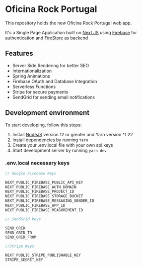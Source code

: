 # Oficina Rock Portugal

This repository holds the new Oficina Rock Portugal web app.

It's a Single Page Application built on [Next JS](https://nextjs.org/) using [Firebase](https://firebase.google.com/) for authentication and [FireStore](https://firebase.google.com/products/firestore) as backend

## Features

- Server Side Rendering for better SEO
- Internationalization
- Spring Animations
- Firebase OAuth and Database Integration
- Serverless Functions
- Stripe for secure payments
- SendGrid for sending email notifications

## Development environment

To start developing, follow this steps:

1. Install [NodeJS](https://nodejs.org/en/) version 12 or greater and Yarn version ^1.22
2. Install dependencies by running `Yarn`
3. Create your .env.local file with your own api keys
4. Start development server by running `yarn dev`

### .env.local necessary keys

````javascript
// Google Firebase Keys

NEXT_PUBLIC_FIREBASE_PUBLIC_API_KEY
NEXT_PUBLIC_FIREBASE_AUTH_DOMAIN
NEXT_PUBLIC_FIREBASE_PROJECT_ID
NEXT_PUBLIC_FIREBASE_STORAGE_BUCKET
NEXT_PUBLIC_FIREBASE_MESSAGING_SENDER_ID
NEXT_PUBLIC_FIREBASE_APP_ID
NEXT_PUBLIC_FIREBASE_MEASUREMENT_ID

// SendGrid keys

SEND_GRID
SEND_GRID_TO
SEND_GRID_FROM

//Stripe Keys

NEXT_PUBLIC_STRIPE_PUBLISHABLE_KEY
STRIPE_SECRET_KEY

````
